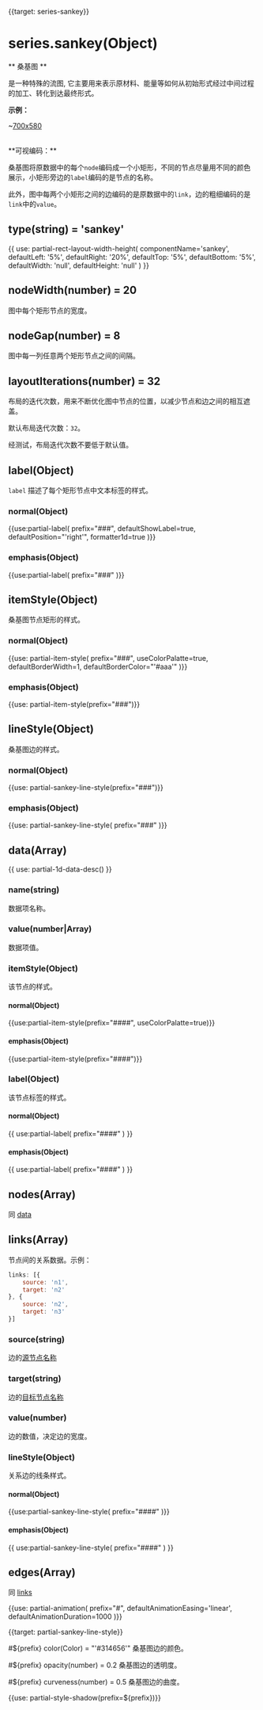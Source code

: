 
{{target: series-sankey}}

# series.sankey(Object)

** 桑基图 **

是一种特殊的流图, 它主要用来表示原材料、能量等如何从初始形式经过中间过程的加工、转化到达最终形式。

**示例：**

~[700x580](${galleryViewPath}sankey-energy&edit=1&reset=1)


<br>
**可视编码：**

桑基图将原数据中的每个`node`编码成一个小矩形，不同的节点尽量用不同的颜色展示，小矩形旁边的`label`编码的是节点的名称。

此外，图中每两个小矩形之间的边编码的是原数据中的`link`，边的粗细编码的是`link`中的`value`。


## type(string) = 'sankey'

{{ use: partial-rect-layout-width-height(
    componentName='sankey',
    defaultLeft: '5%',
    defaultRight: '20%',
    defaultTop: '5%',
    defaultBottom: '5%',
    defaultWidth: 'null',
    defaultHeight: 'null'
) }}

## nodeWidth(number) = 20

图中每个矩形节点的宽度。


## nodeGap(number) = 8

图中每一列任意两个矩形节点之间的间隔。


## layoutIterations(number) = 32

布局的迭代次数，用来不断优化图中节点的位置，以减少节点和边之间的相互遮盖。

默认布局迭代次数：`32`。

经测试，布局迭代次数不要低于默认值。

## label(Object)

`label` 描述了每个矩形节点中文本标签的样式。

### normal(Object)
{{use:partial-label(
    prefix="###",
    defaultShowLabel=true,
    defaultPosition="'right'",
    formatter1d=true
)}}
### emphasis(Object)
{{use:partial-label(
    prefix="###"
)}}

## itemStyle(Object)

桑基图节点矩形的样式。

### normal(Object)
{{use: partial-item-style(
    prefix="###",
    useColorPalatte=true,
    defaultBorderWidth=1,
    defaultBorderColor="'#aaa'"
)}}
### emphasis(Object)
{{use: partial-item-style(prefix="###")}}


## lineStyle(Object)
桑基图边的样式。
### normal(Object)
{{use: partial-sankey-line-style(prefix="###")}}
### emphasis(Object)
{{use: partial-sankey-line-style(
    prefix="###"
)}}


## data(Array)

{{ use: partial-1d-data-desc() }}
### name(string)
数据项名称。
### value(number|Array)
数据项值。
### itemStyle(Object)
该节点的样式。
#### normal(Object)
{{use:partial-item-style(prefix="####", useColorPalatte=true)}}
#### emphasis(Object)
{{use:partial-item-style(prefix="####")}}

### label(Object)
该节点标签的样式。
#### normal(Object)
{{ use:partial-label(
    prefix="####"
) }}
#### emphasis(Object)
{{ use:partial-label(
    prefix="####"
) }}

## nodes(Array)
同 [data](~series-sankey.data)

## links(Array)
节点间的关系数据。示例：
```js
links: [{
    source: 'n1',
    target: 'n2'
}, {
    source: 'n2',
    target: 'n3'
}]
```
### source(string)
边的[源节点名称](~series-graph.data.name)
### target(string)
边的[目标节点名称](~series-graph.data.name)
### value(number)
边的数值，决定边的宽度。
### lineStyle(Object)
关系边的线条样式。
#### normal(Object)
{{use:partial-sankey-line-style(
    prefix="####"
)}}
#### emphasis(Object)
{{ use:partial-sankey-line-style(
    prefix="####"
) }}

## edges(Array)
同 [links](~series-sankey.links)

{{use: partial-animation(
    prefix="#",
    defaultAnimationEasing='linear',
    defaultAnimationDuration=1000
)}}


{{target: partial-sankey-line-style}}

#${prefix} color(Color) = "'#314656'"
桑基图边的颜色。

#${prefix} opacity(number) = 0.2
桑基图边的透明度。

#${prefix} curveness(number) = 0.5
桑基图边的曲度。

{{use: partial-style-shadow(prefix=${prefix})}}
